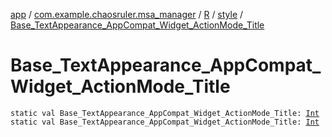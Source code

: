 [app](../../../index.md) / [com.example.chaosruler.msa_manager](../../index.md) / [R](../index.md) / [style](index.md) / [Base_TextAppearance_AppCompat_Widget_ActionMode_Title](.)

# Base_TextAppearance_AppCompat_Widget_ActionMode_Title

`static val Base_TextAppearance_AppCompat_Widget_ActionMode_Title: `[`Int`](https://kotlinlang.org/api/latest/jvm/stdlib/kotlin/-int/index.html)
`static val Base_TextAppearance_AppCompat_Widget_ActionMode_Title: `[`Int`](https://kotlinlang.org/api/latest/jvm/stdlib/kotlin/-int/index.html)